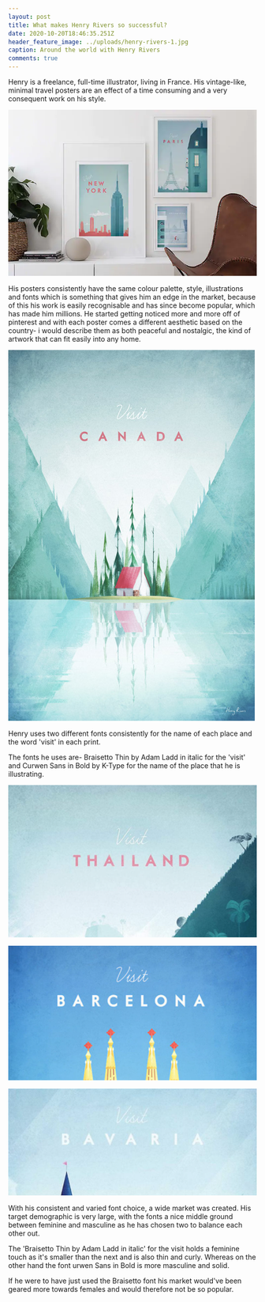 ```yaml
---
layout: post
title: What makes Henry Rivers so successful?
date: 2020-10-20T18:46:35.251Z
header_feature_image: ../uploads/henry-rivers-1.jpg
caption: Around the world with Henry Rivers
comments: true
---
```

Henry is a freelance, full-time illustrator, living in France. His vintage-like, minimal travel posters are an effect of a time consuming and a very consequent work on his style. 

![](../uploads/henry_rivers_750px.webp)

His posters consistently have the same colour palette, style, illustrations and fonts which is something that gives him an edge in the market, because of this his work is easily recognisable and has since become popular, which has made him millions. He started getting noticed more and more off of pinterest and with each poster comes a different aesthetic based on the country- i would describe them as both peaceful and nostalgic, the kind of artwork that can fit easily into any home.

![fonts- Braisetto Thin in italic &  Curwen Sans in Bold by K-Type](../uploads/canada_by_henry_rivers.jpg)

Henry uses two different fonts consistently for the name of each place and the word 'visit' in each print.

The fonts he uses are- Braisetto Thin by Adam Ladd in italic for the 'visit' and Curwen Sans in Bold by K-Type for the name of the place that he is illustrating.

![](../uploads/screenshot-2020-10-23-at-14.55.03.png)

![](../uploads/screenshot-2020-10-23-at-14.55.45.png)

![](../uploads/screenshot-2020-10-23-at-14.58.41.png)

With his consistent and varied font choice, a wide market was created. His target demographic is very large, with the fonts a nice middle ground between feminine and masculine as he has chosen two to balance each other out. 

The 'Braisetto Thin by Adam Ladd in italic' for the visit holds a feminine touch as it's smaller than the next and is also thin and curly. Whereas on the other hand the font urwen Sans in Bold is more masculine and solid.

If he were to have just used the Braisetto font his market would've been geared more towards females and would therefore not be so popular.